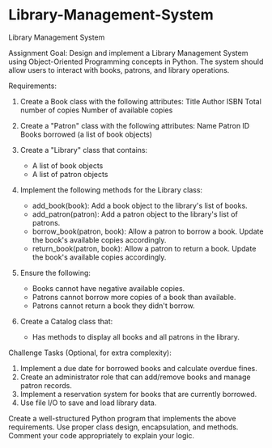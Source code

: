 # Library-Management-System

Library Management System

Assignment Goal: 
Design and implement a Library Management System using Object-Oriented Programming concepts in Python. The system should allow users to interact with books, patrons, and library operations.

Requirements:

1. Create a Book class with the following attributes:
	Title
	Author
	ISBN
	Total number of copies
	Number of available copies

2. Create a "Patron" class with the following attributes:
	Name
	Patron ID
	Books borrowed (a list of book objects)

3. Create a "Library" class that contains:
	- A list of book objects
	- A list of patron objects

4. Implement the following methods for the Library class:
	- add_book(book): Add a book object to the library's list of books.
	- add_patron(patron): Add a patron object to the library's list of patrons.
	- borrow_book(patron, book): Allow a patron to borrow a book. Update the book's available copies accordingly.
	- return_book(patron, book): Allow a patron to return a book. Update the book's available copies accordingly.

5. Ensure the following:
	- Books cannot have negative available copies.
	- Patrons cannot borrow more copies of a book than available.
	- Patrons cannot return a book they didn't borrow.

6. Create a Catalog class that:
	- Has methods to display all books and all patrons in the library.


Challenge Tasks (Optional, for extra complexity):

1. Implement a due date for borrowed books and calculate overdue fines.
2. Create an administrator role that can add/remove books and manage patron records.
3. Implement a reservation system for books that are currently borrowed.
4. Use file I/O to save and load library data.

Create a well-structured Python program that implements the above requirements. Use proper class design, encapsulation, and methods. Comment your code appropriately to explain your logic.
